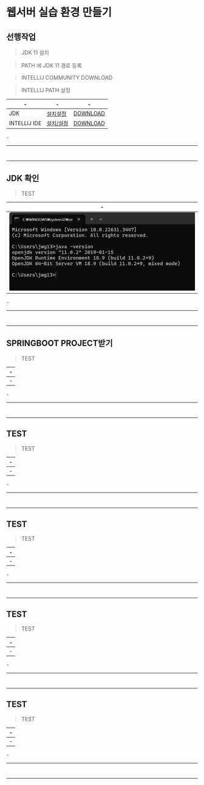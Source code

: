 # 웹서버 실습 환경 만들기

선행작업
---
> JDK 11 설치 <br>

> PATH 에 JDK 11 경로 등록 <br>

> INTELLIJ COMMUNITY DOWNLOAD <br>

> INTELLIJ PATH 설정 <br>

|-|-|-|
|-|-|-|
|JDK|[설치설정](https://kjchoi.co.kr/16)|[DOWNLOAD](https://jdk.java.net/archive/)|
|INTELLIJ IDE|[설치/설정](https://m.blog.naver.com/djusti/223143383341)|[DOWNLOAD](https://www.jetbrains.com/ko-kr/idea/download/?section=windows)|

```
-
```

---
#
---

JDK 확인 
---
> TEST <br>

|-|
|-|
|<img src="IMG/1.png" />|

```
-
```

---
#
---

SPRINGBOOT PROJECT받기 
---
> TEST <br>

|-|
|-|
|-|

```
-
```

---
#
---

TEST
---
> TEST <br>

|-|
|-|
|-|

```
-
```

---
#
---

TEST
---
> TEST <br>

|-|
|-|
|-|

```
-
```

---
#
---

TEST
---
> TEST <br>

|-|
|-|
|-|

```
-
```

---
#
---

TEST
---
> TEST <br>

|-|
|-|
|-|

```
-
```

---
#
---
